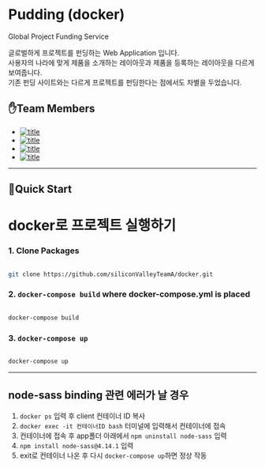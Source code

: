# Pudding (docker)

Global Project Funding Service

글로벌하게 프로젝트를 펀딩하는 Web Application 입니다. <br>
사용자의 나라에 맞게 제품을 소개하는 레이아웃과 제품을 등록하는 레이아웃을 다르게 보여줍니다. <br>
기존 펀딩 사이트와는 다르게 프로젝트를 펀딩한다는 점에서도 차별을 두었습니다.

## ✋Team Members

- [![title](https://img.shields.io/badge/DEVLOPER-최윤선-123456)](https://github.com/OMEGA-Y)
- [![title](https://img.shields.io/badge/DEVLOPER-이연정-123456)](https://github.com/YeonJeongLee00)
- [![title](https://img.shields.io/badge/DEVLOPER-유창헌-123456)](https://github.com/dbckdgjs369)
- [![title](https://img.shields.io/badge/DEVLOPER-노기진-123456)](https://github.com/nohgijin)

---

## 🐳Quick Start 

# docker로 프로젝트 실행하기

### 1. Clone Packages
```bash

git clone https://github.com/siliconValleyTeamA/docker.git

```

### 2. `docker-compose build` where docker-compose.yml is placed
```bash

docker-compose build

```

### 3. `docker-compose up`
```bash

docker-compose up

```
---

## node-sass binding 관련 에러가 날 경우

1. `docker ps` 입력 후 client 컨테이너 ID 복사 <br>
2. `docker exec -it 컨테이너ID bash` 터미널에 입력해서 컨테이너에 접속 <br>
3. 컨테이너에 접속 후 app폴더 아래에서 `npm uninstall node-sass` 입력 <br>
4. `npm install node-sass@4.14.1` 입력 <br>
5. exit로 컨테이너 나온 후 다시 `docker-compose up`하면 정상 작동
